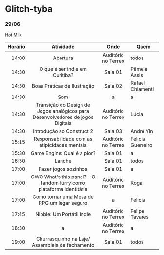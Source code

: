 # Glitch-tyba
### 29/06
[Hot Milk](https://www.google.com.br/maps/place/HOTMILK/@-25.4518674,-49.2538922,15z/data=!4m2!3m1!1s0x0:0x280bed912bc03c41?sa=X&ved=0ahUKEwjbw7n8rv7aAhUEGJAKHTjWBrQQ_BIItgEwEQ) 

| Horário       | Atividade     |    Onde   | Quem  |
| ------------: |:-------------:| :--------:|-------|
|14:00|	Abertura |	Auditório no Terreo	| todos  |
|14:30|	O que é ser indie em Curitiba?	| Sala 01	| Pâmela Assis|
|14:30|	Boas Práticas de Ilustração	| Sala 02	| Rafael Chiamenti|
|14:30|	Som		| a | a |
|14:30|	Transição do Design de Jogos analógicos para Desenvolvedores de jogos Digitais |	Auditório no Terreo |	Lúcia|
|14:30|	Introdução ao Construct 2	| Sala 03	| André Yin|
|15:15|	Responsabilidade com as atipicidades mentais |	Auditório no Terreo	| Felicia Guerreiro|
|15:30|	Game Engine: Qual é a pior?	| Sala 01	| a| 
|16:30|	Lanche | Sala 01	| todos | 
|17:00|	Fazer jogos sozinhos |	Sala 01	| a| 
|17:00|	OWO What's this panel? – O fandom furry como plataforma identitária	| Auditório no Terreo	| Koga|
|17:00|	Como tornar uma Mesa de RPG um lugar seguro | a |		Felicia|
|17:45|	Nibble: Um Portátil Indie |	Auditório no Terreo |	Felipe Tavares|
|18:30|	a | 	Auditório no Terreo	| a| 
|19:00|	Churrasquinho na Laje/ Assembleia de fechamento |	Sala 01	| todos |
